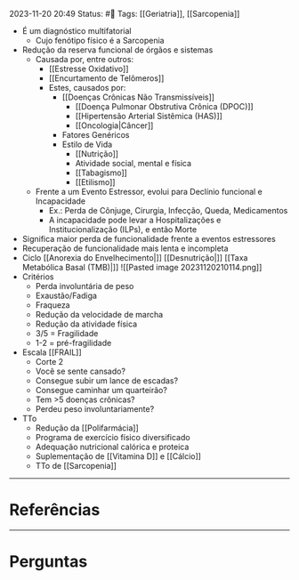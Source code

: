 2023-11-20 20:49
Status: #🌱 
Tags: [[Geriatria]], [[Sarcopenia]]
<br/>
- É um diagnóstico multifatorial
	- Cujo fenótipo físico é a Sarcopenia
- Redução da reserva funcional de órgãos e sistemas
	- Causada por, entre outros:
		- [[Estresse Oxidativo]]
		- [[Encurtamento de Telômeros]] 
		- Estes, causados por:
			- [[Doenças Crônicas Não Transmissíveis]]
				- [[Doença Pulmonar Obstrutiva Crônica (DPOC)]]
				- [[Hipertensão Arterial Sistêmica (HAS)]]
				- [[Oncologia|Câncer]]
			- Fatores Genéricos
			- Estilo de Vida
				- [[Nutrição]]
				- Atividade social, mental e física
				- [[Tabagismo]]
				- [[Etilismo]]
	- Frente a um Evento Estressor, evolui para Declínio funcional e Incapacidade 
		- Ex.: Perda de Cônjuge, Cirurgia, Infecção, Queda, Medicamentos
		- A incapacidade pode levar a Hospitalizações e Institucionalização (ILPs), e então Morte
- Significa maior perda de funcionalidade frente a eventos estressores
- Recuperação de funcionalidade mais lenta e incompleta
- Ciclo [[Anorexia do Envelhecimento|]] [[Desnutrição|]] [[Taxa Metabólica Basal (TMB)|]]
![[Pasted image 20231120210114.png]]
- Critérios
	- Perda involuntária de peso
	- Exaustão/Fadiga
	- Fraqueza
	- Redução da velocidade de marcha
	- Redução da atividade física
	- 3/5 = Fragilidade
	- 1-2 = pré-fragilidade
- Escala [[FRAIL]]
	- Corte 2
	- Você se sente cansado?
	- Consegue subir um lance de escadas?
	- Consegue caminhar um quarteirão?
	- Tem >5 doenças crônicas?
	- Perdeu peso involuntariamente?
- TTo
	- Redução da [[Polifarmácia]]
	- Programa de exercício físico diversificado
	- Adequação nutricional calórica e proteica
	- Suplementação de [[Vitamina D]] e [[Cálcio]]
	- TTo de [[Sarcopenia]]
____
# Referências
---
# Perguntas

